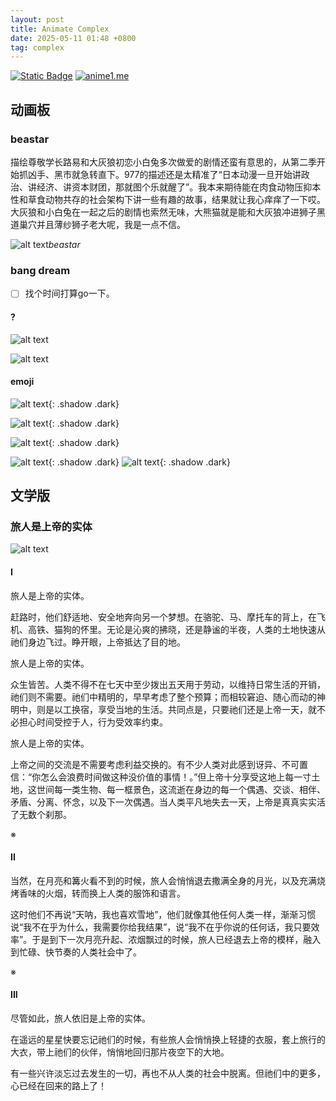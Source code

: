 ```yaml
---
layout: post
title: Animate Complex
date: 2025-05-11 01:48 +0800
tag: complex 
---
```

[![Static Badge](https://img.shields.io/badge/uptimerobot-WebMonitor-000000?logo=microbit&logoColor=%2300ED00)](https://dashboard.uptimerobot.com/integrations)
[![anime1.me](https://img.shields.io/uptimerobot/status/m800513350-d8b5d51a8b91fe0ee748eb3b?label=anime1.me)](https://anime1.me/)


## 动画板

### beastar

描绘尊敬学长路易和大灰狼初恋小白兔多次做爱的剧情还蛮有意思的，从第二季开始抓凶手、黑市就急转直下。977的描述还是太精准了“日本动漫一旦开始讲政治、讲经济、讲资本财团，那就图个乐就醒了”。我本来期待能在肉食动物压抑本性和草食动物共存的社会架构下讲一些有趣的故事，结果就让我心痒痒了一下哎。大灰狼和小白兔在一起之后的剧情也索然无味，大熊猫就是能和大灰狼冲进狮子黑道巢穴并且薄纱狮子老大呢，我是一点不信。

![alt text](/assets/image.png)_beastar_

### bang dream

- [ ] 找个时间打算go一下。

#### ?

![alt text](../assets/2025-05/c6b31a9c6e71000d5a06caa5b08150a.png)

![alt text](../assets/2025-05/11542a593de5630c8153e3055a4070f.png)

#### emoji

![alt text](../assets/2025-05/3d902dc87aab7f5eadfe589c870fa2b.png){: .shadow .dark}

![alt text](../assets/2025-05/731ca5339ca65dc1bceea21ae8bd19d.png){: .shadow .dark}

![alt text](../assets/2025-05/302b19f14c97690305b2824dcab2737.png){: .shadow .dark}

![alt text](../assets/2025-05/117d0b6738fe98dadbd33fd86289342.png){: .shadow .dark}
![alt text](../assets/2025-05/56ddd760653e2e9e167225628fc9af2.png){: .shadow .dark}

## 文学版

### 旅人是上帝的实体

![alt text](../assets/2025-05/go-clean.png)

#### I

旅人是上帝的实体。

赶路时，他们舒适地、安全地奔向另一个梦想。在骆驼、马、摩托车的背上，在飞机、高铁、猫狗的怀里。无论是沁爽的拂晓，还是静谧的半夜，人类的土地快速从祂们身边飞过。睁开眼，上帝抵达了目的地。

旅人是上帝的实体。

众生皆苦。人类不得不在七天中至少拨出五天用于劳动，以维持日常生活的开销，祂们则不需要。祂们中精明的，早早考虑了整个预算；而相较窘迫、随心而动的神明中，则是以工换宿，享受当地的生活。共同点是，只要祂们还是上帝一天，就不必担心时间受控于人，行为受效率约束。

旅人是上帝的实体。

上帝之间的交流是不需要考虑利益交换的。有不少人类对此感到讶异、不可置信：“你怎么会浪费时间做这种没价值的事情！。”但上帝十分享受这地上每一寸土地，这世间每一类生物、每一框景色，这流逝在身边的每一个偶遇、交谈、相伴、矛盾、分离、怀念，以及下一次偶遇。当人类平凡地失去一天，上帝是真真实实活了无数个刹那。

※

#### II 

当然，在月亮和篝火看不到的时候，旅人会悄悄退去撒满全身的月光，以及充满烧烤香味的火烟，转而换上人类的服饰和语言。

这时他们不再说“天呐，我也喜欢雪地”，他们就像其他任何人类一样，渐渐习惯说“我不在乎为什么，我需要你给我结果”，说“我不在乎你说的任何话，我只要效率”。于是到下一次月亮升起、浓烟飘过的时候，旅人已经退去上帝的模样，融入到忙碌、快节奏的人类社会中了。

※

#### III

尽管如此，旅人依旧是上帝的实体。

在遥远的星星快要忘记祂们的时候，有些旅人会悄悄换上轻捷的衣服，套上旅行的大衣，带上祂们的伙伴，悄悄地回归那片夜空下的大地。

有一些兴许淡忘过去发生的一切，再也不从人类的社会中脱离。但祂们中的更多，心已经在回来的路上了！
